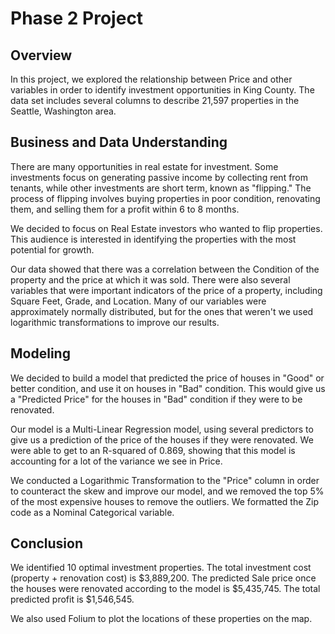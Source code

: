 # Phase 2 Project

## Overview 
In this project, we explored the relationship between Price and other variables in order to identify investment opportunities in King County. The data set includes several columns to describe 21,597 properties in the Seattle, Washington area. 

## Business and Data Understanding
There are many opportunities in real estate for investment. Some investments focus on generating passive income by collecting rent from tenants, while other investments are short term, known as "flipping." The process of flipping involves buying properties in poor condition, renovating them, and selling them for a profit within 6 to 8 months. 

We decided to focus on Real Estate investors who wanted to flip properties. This audience is interested in identifying the properties with the most potential for growth. 

Our data showed that there was a correlation between the Condition of the property and the price at which it was sold. There were also several variables that were important indicators of the price of a property, including Square Feet, Grade, and Location. Many of our variables were approximately normally distributed, but for the ones that weren't we used logarithmic transformations to improve our results.

## Modeling
We decided to build a model that predicted the price of houses in "Good" or better condition, and use it on houses in "Bad" condition. This would give us a "Predicted Price" for the houses in "Bad" condition if they were to be renovated.

Our model is a Multi-Linear Regression model, using several predictors to give us a prediction of the price of the houses if they were renovated. We were able to get to an R-squared of 0.869, showing that this model is accounting for a lot of the variance we see in Price.

We conducted a Logarithmic Transformation to the "Price" column in order to counteract the skew and improve our model, and we removed the top 5% of the most expensive houses to remove the outliers. We formatted the Zip code as a Nominal Categorical variable.

## Conclusion
We identified 10 optimal investment properties. The total investment cost (property + renovation cost) is $3,889,200. The predicted Sale price once the houses were renovated according to the model is $5,435,745. The total predicted profit is $1,546,545. 

We also used Folium to plot the locations of these properties on the map. 
